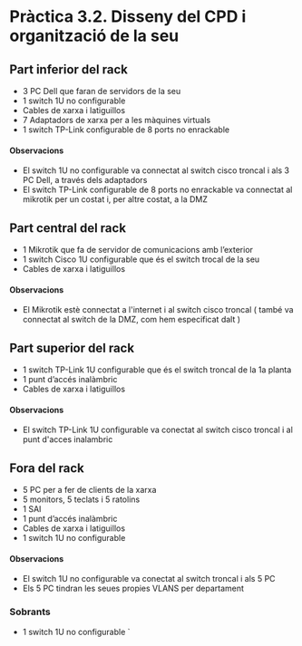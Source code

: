 # Pràctica 3.2. Disseny del CPD i organització de la seu

## Part inferior del rack

- 3 PC Dell que faran de servidors de la seu
- 1 switch 1U no configurable
- Cables de xarxa i latiguillos
- 7 Adaptadors de xarxa per a les màquines virtuals
- 1 switch TP-Link configurable de 8 ports no enrackable

#### Observacions

- El switch 1U no configurable va connectat al switch cisco troncal i als 3 PC Dell, a través dels adaptadors
- El switch TP-Link configurable de 8 ports no enrackable va connectat al mikrotik per un costat i, per altre costat, a la DMZ

## Part central del rack

- 1 Mikrotik que fa de servidor de comunicacions amb l’exterior
- 1 switch Cisco 1U configurable que és el switch trocal de la seu
- Cables de xarxa i latiguillos

#### Observacions

- El Mikrotik estè connectat a l'internet i al switch cisco troncal ( també va connectat al switch de la DMZ, com hem especificat dalt )

## Part superior del rack
- 1 switch TP-Link 1U configurable que és el switch troncal de la 1a planta
- 1 punt d’accés inalàmbric
- Cables de xarxa i latiguillos

#### Observacions

- El switch TP-Link 1U configurable va conectat al switch cisco troncal i al punt d'acces inalambric

## Fora del rack
- 5 PC per a fer de clients de la xarxa
- 5 monitors, 5 teclats i 5 ratolins
- 1 SAI
- 1 punt d’accés inalàmbric
- Cables de xarxa i latiguillos
- 1 switch 1U no configurable

#### Observacions

- El switch 1U no configurable va conectat al switch troncal i als 5 PC
- Els 5 PC tindran les seues propies VLANS per departament

### Sobrants
- 1 switch 1U no configurable
`
